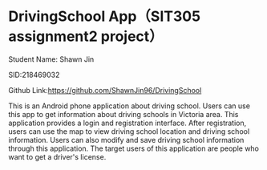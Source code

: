 # DrivingSchool App（SIT305 assignment2 project）

Student Name: Shawn Jin 

SID:218469032

Github Link:https://github.com/ShawnJin96/DrivingSchool

This is an Android phone application about driving school. Users can use this app to get information about driving schools in Victoria area. This application provides a login and registration interface. After registration, users can use the map to view driving school location and driving school information. Users can also modify and save driving school information through this application. The target users of this application are people who want to get a driver's license.


